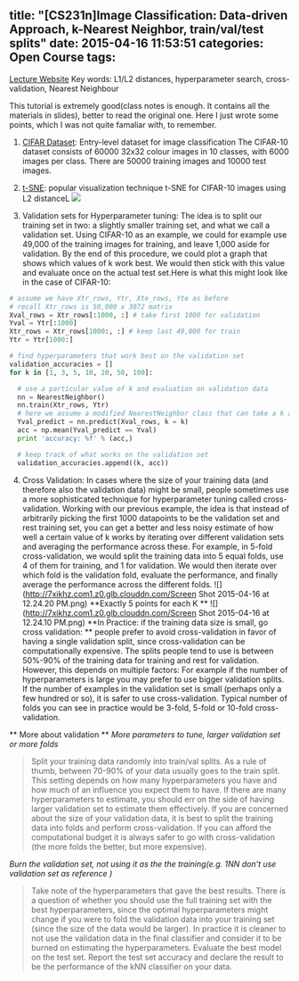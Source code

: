 title: "[CS231n]Image Classification: Data-driven Approach, k-Nearest Neighbor, train/val/test splits"
date: 2015-04-16 11:53:51
categories: Open Course
tags: 
---

[Lecture Website](http://cs231n.github.io/classification/)
Key words: L1/L2 distances, hyperparameter search, cross-validation, Nearest Neighbour 
<!--more-->

This tutorial is extremely good(class notes is enough. It contains all the materials in slides), better to read the original one. Here I just wrote some points, which I was not quite famaliar with, to remember. 

1. [CIFAR Dataset](http://www.cs.toronto.edu/~kriz/cifar.html): Entry-level dataset for image classification
The CIFAR-10 dataset consists of 60000 32x32 colour images in 10 classes, with 6000 images per class. There are 50000 training images and 10000 test images. 

2. [t-SNE](http://lvdmaaten.github.io/tsne/): popular visualization technique 
t-SNE for CIFAR-10 images using L2 distanceL 
![](http://7xikhz.com1.z0.glb.clouddn.com/pixels_embed_cifar10.jpg)

3. Validation sets for Hyperparameter tuning: The idea is to split our training set in two: a slightly smaller training set, and what we call a validation set. Using CIFAR-10 as an example, we could for example use 49,000 of the training images for training, and leave 1,000 aside for validation. By the end of this procedure, we could plot a graph that shows which values of k work best. We would then stick with this value and evaluate once on the actual test set.Here is what this might look like in the case of CIFAR-10:
```python
# assume we have Xtr_rows, Ytr, Xte_rows, Yte as before
# recall Xtr_rows is 50,000 x 3072 matrix
Xval_rows = Xtr_rows[:1000, :] # take first 1000 for validation
Yval = Ytr[:1000]
Xtr_rows = Xtr_rows[1000:, :] # keep last 49,000 for train
Ytr = Ytr[1000:]

# find hyperparameters that work best on the validation set
validation_accuracies = []
for k in [1, 3, 5, 10, 20, 50, 100]:

  # use a particular value of k and evaluation on validation data
  nn = NearestNeighbor()
  nn.train(Xtr_rows, Ytr)
  # here we assume a modified NearestNeighbor class that can take a k as input
  Yval_predict = nn.predict(Xval_rows, k = k)
  acc = np.mean(Yval_predict == Yval)
  print 'accuracy: %f' % (acc,)

  # keep track of what works on the validation set
  validation_accuracies.append((k, acc))
```
4. Cross Validation: In cases where the size of your training data (and therefore also the validation data) might be small, people sometimes use a more sophisticated technique for hyperparameter tuning called cross-validation. Working with our previous example, the idea is that instead of arbitrarily picking the first 1000 datapoints to be the validation set and rest training set, you can get a better and less noisy estimate of how well a certain value of k works by iterating over different validation sets and averaging the performance across these. For example, in 5-fold cross-validation, we would split the training data into 5 equal folds, use 4 of them for training, and 1 for validation. We would then iterate over which fold is the validation fold, evaluate the performance, and finally average the performance across the different folds.
![](http://7xikhz.com1.z0.glb.clouddn.com/Screen Shot 2015-04-16 at 12.24.20 PM.png)
**Exactly 5 points for each K **
![](http://7xikhz.com1.z0.glb.clouddn.com/Screen Shot 2015-04-16 at 12.24.10 PM.png)
**In Practice: if the training data size is small, go cross validation: **
 people prefer to avoid cross-validation in favor of having a single validation split, since cross-validation can be computationally expensive. The splits people tend to use is between 50%-90% of the training data for training and rest for validation. However, this depends on multiple factors: For example if the number of hyperparameters is large you may prefer to use bigger validation splits. If the number of examples in the validation set is small (perhaps only a few hundred or so), it is safer to use cross-validation. Typical number of folds you can see in practice would be 3-fold, 5-fold or 10-fold cross-validation.

 ** More about validation **
 *More parameters to tune, larger validation set or more folds*

 >Split your training data randomly into train/val splits. As a rule of thumb, between 70-90% of your data usually goes to the train split. This setting depends on how many hyperparameters you have and how much of an influence you expect them to have. If there are many hyperparameters to estimate, you should err on the side of having larger validation set to estimate them effectively. If you are concerned about the size of your validation data, it is best to split the training data into folds and perform cross-validation. If you can afford the computational budget it is always safer to go with cross-validation (the more folds the better, but more expensive).

 *Burn the validation set, not using it as the the training(e.g. 1NN don't use validation set as reference )*
 >Take note of the hyperparameters that gave the best results. There is a question of whether you should use the full training set with the best hyperparameters, since the optimal hyperparameters might change if you were to fold the validation data into your training set (since the size of the data would be larger). In practice it is cleaner to not use the validation data in the final classifier and consider it to be burned on estimating the hyperparameters. Evaluate the best model on the test set. Report the test set accuracy and declare the result to be the performance of the kNN classifier on your data.
